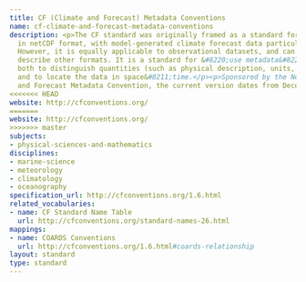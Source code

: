 ```yaml
---
title: CF (Climate and Forecast) Metadata Conventions
name: cf-climate-and-forecast-metadata-conventions
description: <p>The CF standard was originally framed as a standard for data written
  in netCDF format, with model-generated climate forecast data particularly in mind.
  However, it is equally applicable to observational datasets, and can be used to
  describe other formats. It is a standard for &#8220;use metadata&#8221; that aims
  both to distinguish quantities (such as physical description, units, and prior processing)
  and to locate the data in space&#8211;time.</p><p>Sponsored by the NetCDF Climate
  and Forecast Metadata Convention, the current version dates from December 2011.</p>
<<<<<<< HEAD
website: http://cfconventions.org/ 
=======
website: http://cfconventions.org/
>>>>>>> master
subjects:
- physical-sciences-and-mathematics
disciplines:
- marine-science
- meteorology
- climatology
- oceanography
specification_url: http://cfconventions.org/1.6.html
related_vocabularies:
- name: CF Standard Name Table
  url: http://cfconventions.org/standard-names-26.html
mappings:
- name: COARDS Conventions
  url: http://cfconventions.org/1.6.html#coards-relationship
layout: standard
type: standard
---
```


